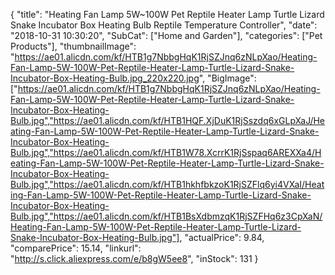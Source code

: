 {
	"title": "Heating Fan Lamp 5W~100W Pet Reptile Heater Lamp Turtle Lizard Snake Incubator Box Heating Bulb Reptile Temperature Controller",
	"date": "2018-10-31 10:30:20",
	"SubCat": ["Home and Garden"],
	"categories": ["Pet Products"],
	"thumbnailImage": "https://ae01.alicdn.com/kf/HTB1g7NbbgHqK1RjSZJnq6zNLpXao/Heating-Fan-Lamp-5W-100W-Pet-Reptile-Heater-Lamp-Turtle-Lizard-Snake-Incubator-Box-Heating-Bulb.jpg_220x220.jpg",
	"BigImage": ["https://ae01.alicdn.com/kf/HTB1g7NbbgHqK1RjSZJnq6zNLpXao/Heating-Fan-Lamp-5W-100W-Pet-Reptile-Heater-Lamp-Turtle-Lizard-Snake-Incubator-Box-Heating-Bulb.jpg","https://ae01.alicdn.com/kf/HTB1HQF.XjDuK1RjSszdq6xGLpXaJ/Heating-Fan-Lamp-5W-100W-Pet-Reptile-Heater-Lamp-Turtle-Lizard-Snake-Incubator-Box-Heating-Bulb.jpg","https://ae01.alicdn.com/kf/HTB1W78.XcrrK1RjSspaq6AREXXa4/Heating-Fan-Lamp-5W-100W-Pet-Reptile-Heater-Lamp-Turtle-Lizard-Snake-Incubator-Box-Heating-Bulb.jpg","https://ae01.alicdn.com/kf/HTB1hkhfbkzoK1RjSZFlq6yi4VXaI/Heating-Fan-Lamp-5W-100W-Pet-Reptile-Heater-Lamp-Turtle-Lizard-Snake-Incubator-Box-Heating-Bulb.jpg","https://ae01.alicdn.com/kf/HTB1BsXdbmzqK1RjSZFHq6z3CpXaN/Heating-Fan-Lamp-5W-100W-Pet-Reptile-Heater-Lamp-Turtle-Lizard-Snake-Incubator-Box-Heating-Bulb.jpg"],
	"actualPrice": 9.84,
	"comparePrice": 15.14,
	"linkurl": "http://s.click.aliexpress.com/e/b8gW5ee8",
	"inStock": 131
}
